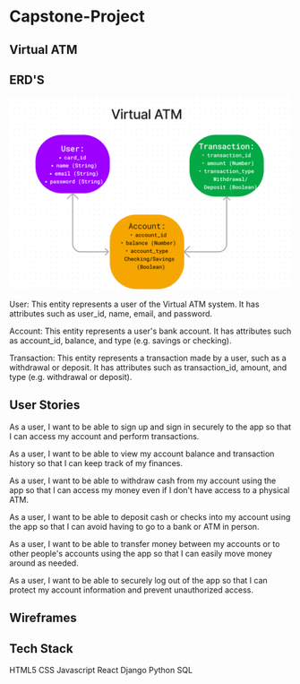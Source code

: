 # Capstone-Project
## Virtual ATM

## ERD'S 

![ERD Diagram](VirtualATM.png "ERD")

User: This entity represents a user of the Virtual ATM system. It has attributes such as user_id, name, email, and password.

Account: This entity represents a user's bank account. It has attributes such as account_id, balance, and type (e.g. savings or checking).

Transaction: This entity represents a transaction made by a user, such as a withdrawal or deposit. It has attributes such as transaction_id, amount, and type (e.g. withdrawal or deposit).

## User Stories

As a user, I want to be able to sign up and sign in securely to the app so that I can access my account and perform transactions.

As a user, I want to be able to view my account balance and transaction history so that I can keep track of my finances.

As a user, I want to be able to withdraw cash from my account using the app so that I can access my money even if I don't have access to a physical ATM.

As a user, I want to be able to deposit cash or checks into my account using the app so that I can avoid having to go to a bank or ATM in person.

As a user, I want to be able to transfer money between my accounts or to other people's accounts using the app so that I can easily move money around as needed.


As a user, I want to be able to securely log out of the app so that I can protect my account information and prevent unauthorized access.


## Wireframes

## Tech Stack
HTML5
CSS
Javascript
React 
Django
Python
SQL
